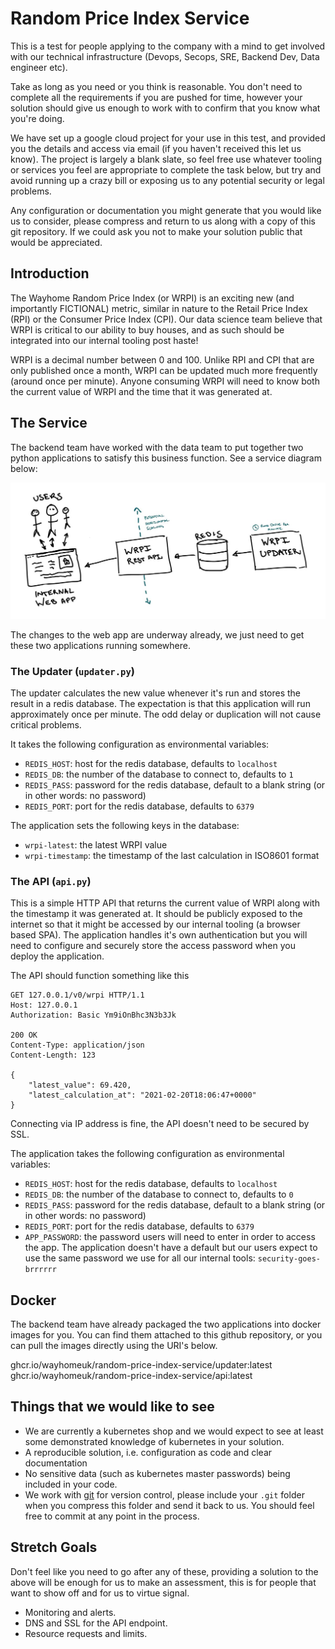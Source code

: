 Random Price Index Service
==========================

This is a test for people applying to the company with a mind to get involved
with our technical infrastructure (Devops, Secops, SRE, Backend Dev, Data
engineer etc).

Take as long as you need or you think is reasonable. You don't need to
complete all the requirements if you are pushed for time, however your
solution should give us enough to work with to confirm that you know what
you're doing.

We have set up a google cloud project for your use in this test, and provided
you the details and access via email (if you haven't received this let us
know). The project is largely a blank slate, so feel free use whatever tooling
or services you feel are appropriate to complete the task below, but try and
avoid running up a crazy bill or exposing us to any potential security or
legal problems. 

Any configuration or documentation you might generate that you would like us
to consider, please compress and return to us along with a copy of this git
repository. If we could ask you not to make your solution public that would be
appreciated.

Introduction
------------

The Wayhome Random Price Index (or WRPI) is an exciting new (and importantly
FICTIONAL) metric, similar in nature to the Retail Price Index (RPI) or the
Consumer Price Index (CPI). Our data science team believe that WRPI is
critical to our ability to buy houses, and as such should be integrated into
our internal tooling post haste!

WRPI is a decimal number between 0 and 100. Unlike RPI and CPI that are only
published once a month, WRPI can be updated much more frequently (around once
per minute). Anyone consuming WRPI will need to know both the current value of
WRPI and the time that it was generated at.

The Service
-----------

The backend team have worked with the data team to put together two python
applications to satisfy this business function. See a service diagram below:

![service diagram](./assets/service-diagram.jpg)

The changes to the web app are underway already, we just need to get these two
applications running somewhere.

### The Updater (`updater.py`)

The updater calculates the new value whenever it's run and stores the result
in a redis database. The expectation is that this application will run
approximately once per minute. The odd delay or duplication will not cause
critical problems.

It takes the following configuration as environmental variables:

* `REDIS_HOST`: host for the redis database, defaults to `localhost`
* `REDIS_DB`: the number of the database to connect to, defaults to `1`
* `REDIS_PASS`: password for the redis database, default to a blank string (or
  in other words: no password)
* `REDIS_PORT`: port for the redis database, defaults to `6379`

The application sets the following keys in the database:

* `wrpi-latest`: the latest WRPI value
* `wrpi-timestamp`: the timestamp of the last calculation in ISO8601 format

### The API (`api.py`)

This is a simple HTTP API that returns the current value of WRPI along with
the timestamp it was generated at. It should be publicly exposed to the
internet so that it might be accessed by our internal tooling (a browser based
SPA). The application handles it's own authentication but you will need to
configure and securely store the access password when you deploy the
application.

The API should function something like this

```http
GET 127.0.0.1/v0/wrpi HTTP/1.1
Host: 127.0.0.1
Authorization: Basic Ym9iOnBhc3N3b3Jk

200 OK
Content-Type: application/json
Content-Length: 123

{
    "latest_value": 69.420,
    "latest_calculation_at": "2021-02-20T18:06:47+0000"
}
```

Connecting via IP address is fine, the API doesn't need to be secured by SSL.

The application takes the following configuration as environmental variables:

* `REDIS_HOST`: host for the redis database, defaults to `localhost`
* `REDIS_DB`: the number of the database to connect to, defaults to `0`
* `REDIS_PASS`: password for the redis database, default to a blank string (or
  in other words: no password)
* `REDIS_PORT`: port for the redis database, defaults to `6379`
* `APP_PASSWORD`: the password users will need to enter in order to access
  the app. The application doesn't have a default but our users expect to use
  the same password we use for all our internal tools: `security-goes-brrrrrr`

Docker
------

The backend team have already packaged the two applications into docker images
for you. You can find them attached to this github repository, or you can pull
the images directly using the URI's below.

ghcr.io/wayhomeuk/random-price-index-service/updater:latest
ghcr.io/wayhomeuk/random-price-index-service/api:latest


Things that we would like to see
--------------------------------

* We are currently a kubernetes shop and we would expect to see at least some
  demonstrated knowledge of kubernetes in your solution.
* A reproducible solution, i.e. configuration as code and clear documentation
* No sensitive data (such as kubernetes master passwords) being included in
  your code.
* We work with [git](https://git-scm.com/) for version control, please include
  your `.git` folder when you compress this folder and send it back to us. You
  should feel free to commit at any point in the process.

Stretch Goals
-------------

Don't feel like you need to go after any of these, providing a solution to the
above will be enough for us to make an assessment, this is for people that
want to show off and for us to virtue signal.

* Monitoring and alerts.
* DNS and SSL for the API endpoint.
* Resource requests and limits.
